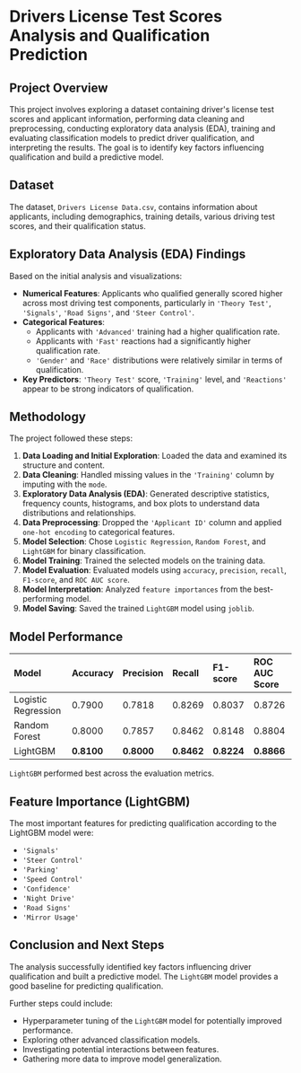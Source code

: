 # Drivers License Test Scores Analysis and Qualification Prediction

## Project Overview

This project involves exploring a dataset containing driver's license test scores and applicant information, performing data cleaning and preprocessing, conducting exploratory data analysis (EDA), training and evaluating classification models to predict driver qualification, and interpreting the results. The goal is to identify key factors influencing qualification and build a predictive model.

## Dataset

The dataset, `Drivers License Data.csv`, contains information about applicants, including demographics, training details, various driving test scores, and their qualification status.

## Exploratory Data Analysis (EDA) Findings

Based on the initial analysis and visualizations:

*   **Numerical Features**: Applicants who qualified generally scored higher across most driving test components, particularly in `'Theory Test'`, `'Signals'`, `'Road Signs'`, and `'Steer Control'`.
*   **Categorical Features**:
    *   Applicants with `'Advanced'` training had a higher qualification rate.
    *   Applicants with `'Fast'` reactions had a significantly higher qualification rate.
    *   `'Gender'` and `'Race'` distributions were relatively similar in terms of qualification.
*   **Key Predictors**: `'Theory Test'` score, `'Training'` level, and `'Reactions'` appear to be strong indicators of qualification.

## Methodology

The project followed these steps:

1.  **Data Loading and Initial Exploration**: Loaded the data and examined its structure and content.
2.  **Data Cleaning**: Handled missing values in the `'Training'` column by imputing with the `mode`.
3.  **Exploratory Data Analysis (EDA)**: Generated descriptive statistics, frequency counts, histograms, and box plots to understand data distributions and relationships.
4.  **Data Preprocessing**: Dropped the `'Applicant ID'` column and applied `one-hot encoding` to categorical features.
5.  **Model Selection**: Chose `Logistic Regression`, `Random Forest`, and `LightGBM` for binary classification.
6.  **Model Training**: Trained the selected models on the training data.
7.  **Model Evaluation**: Evaluated models using `accuracy`, `precision`, `recall`, `F1-score`, and `ROC AUC score`.
8.  **Model Interpretation**: Analyzed `feature importances` from the best-performing model.
9.  **Model Saving**: Saved the trained `LightGBM` model using `joblib`.

## Model Performance

| Model              | Accuracy | Precision | Recall | F1-score | ROC AUC Score |
| :----------------- | :------- | :-------- | :----- | :------- | :------------ |
| Logistic Regression| 0.7900   | 0.7818    | 0.8269 | 0.8037   | 0.8726        |
| Random Forest      | 0.8000   | 0.7857    | 0.8462 | 0.8148   | 0.8804        |
| LightGBM           | **0.8100** | **0.8000** | **0.8462** | **0.8224** | **0.8866**    |

`LightGBM` performed best across the evaluation metrics.

## Feature Importance (LightGBM)

The most important features for predicting qualification according to the LightGBM model were:

*   `'Signals'`
*   `'Steer Control'`
*   `'Parking'`
*   `'Speed Control'`
*   `'Confidence'`
*   `'Night Drive'`
*   `'Road Signs'`
*   `'Mirror Usage'`

## Conclusion and Next Steps

The analysis successfully identified key factors influencing driver qualification and built a predictive model. The `LightGBM` model provides a good baseline for predicting qualification.

Further steps could include:

*   Hyperparameter tuning of the `LightGBM` model for potentially improved performance.
*   Exploring other advanced classification models.
*   Investigating potential interactions between features.
*   Gathering more data to improve model generalization.
